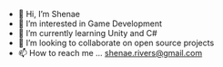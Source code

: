 - 👋 Hi, I’m Shenae
- 👀 I’m interested in Game Development
- 🌱 I’m currently learning Unity and C#
- 💞️ I’m looking to collaborate on open source projects
- 📫 How to reach me ... shenae.rivers@gmail.com

<!---
BabyCoda/BabyCoda is a ✨ special ✨ repository because its `README.md` (this file) appears on your GitHub profile.
You can click the Preview link to take a look at your changes.
--->
